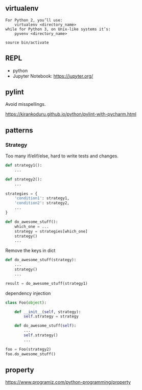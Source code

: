## virtualenv
```
For Python 2, you’ll use:
    virtualenv <directory_name>
while for Python 3, on Unix-like systems it’s:
    pyvenv <directory_name>

source bin/activate
```

## REPL
- python
- Jupyter Notebook: https://jupyter.org/

## pylint
Avoid misspellings.

https://kirankoduru.github.io/python/pylint-with-pycharm.html


## patterns
### Strategy
Too many if/elif/else, hard to write tests and changes.
```python
def strategy1():
    ...

def strategy2():
    ...
    
strategies = {
    'condition1': strategy1,
    'condition2': strategy2,
    ...
}

def do_awesome_stuff():
    which_one = ...
    strategy = strategies[which_one]
    strategy()
    ...
```

Remove the keys in dict
```python
def do_awesome_stuff(strategy):
    ...
    strategy()
    ...

result = do_awesome_stuff(strategy1)
```
dependency injection
```python
class Foo(object):

    def __init__(self, strategy):
        self.strategy = strategy

    def do_awesome_stuff(self):
        ...
        self.strategy()
        ...

foo = Foo(strategy2)
foo.do_awesome_stuff()
```

## property
https://www.programiz.com/python-programming/property
